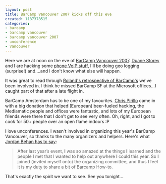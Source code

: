 ```yaml
--- 
layout: post
title: BarCamp Vancouver 2007 kicks off this eve
created: 1187378515
categories: 
- barcamp
- barcamp vancouver
- barcamp vancouver 2007
- unconference
- Vancouver
---
```

<p>Here we are at noon on the eve of <a href="http://barcamp.org/BarCampVancouver2007">BarCamp Vancouver 2007</a>. <a href="http://www.duanestorey.com">Duane Storey</a> and I are hacking some <a href="http://www.mycallmonster.com">phone VoIP stuff</a>, I'll be doing geo logging (surprise!) and....and I don't know what else will happen.</p>

<p>It was great to read through <a href="http://www.rolandtanglao.com/archives/2007/08/15/barcamp-barcamp-amsterdam-and-barcamp-vancouver-looking-back-and-looking-forward">Roland's retrospective of BarCamp's</a> we've been involved in. I think he missed BarCamp SF at the Microsoft offices...I caught part of that after a late flight in.

<p>BarCamp Amsterdam has to be one of my favourites. <a href="http://chris.pirillo.com">Chris Pirillo</a> came in with a big donation that helped (European) beer-fueled hacking, the Mediamatic people and offices were fantastic, and lots of my European friends were there that I don't get to see very often. Oh, right, and I got to cook for 50+ people over an open flame indoors :P</p>

<p>I love unconferences. I wasn't involved in organizing this year's BarCamp Vancouver, so thanks to the many organizers and helpers. Here's what <a href="http://www.telltenfriends.com/blog/2007/08/14/barcampvancouver2007/">Jordan Behan has to say</a>:</p>
<blockquote>
After last year’s event, I was so amazed at the things I learned and the people I met that I wanted to help out anywhere I could this year. So I joined (invited myself onto) the organizing committee, and thus I feel it is my duty to share a bit of Barcamp How-to.
</blockquote>

<p>That's exactly the spirit we want to see. See you tonight...</p>
<!--break-->
